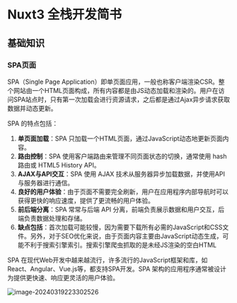 # Nuxt3 全栈开发简书

## 基础知识

### SPA页面

SPA（Single Page Application）即单页面应用，一般也称客户端渲染CSR。整个网站由一个HTML页面构成，所有内容都是由JS动态加载和渲染的。用户在访问SPA站点时，只有第一次加载会进行资源请求，之后都是通过Ajax异步请求获取数据并动态更新。



SPA 的特点包括：

1. **单页面加载**：SPA 只加载一个HTML页面，通过JavaScript动态地更新页面内容。
2. **路由控制**：SPA 使用客户端路由来管理不同页面状态的切换，通常使用 hash 路由或 HTML5 History API。
3. **AJAX与API交互**：SPA 使用 AJAX 技术从服务器异步加载数据，并使用API与服务器进行通信。
4. **良好的用户体验**：由于页面不需要完全刷新，用户在应用程序内部导航时可以获得更快的响应速度，提供了更流畅的用户体验。
5. **前后端分离**：SPA 常常与后端 API 分离，前端负责展示数据和用户交互，后端负责数据处理和存储。
6. **缺点包括**：首次加载可能较慢，因为需要下载所有必需的JavaScript和CSS文件。另外，对于SEO优化来说，由于页面内容主要由JavaScript动态生成，可能不利于搜索引擎索引。搜索引擎爬虫抓取的是未经JS渲染的空白HTML

SPA 在现代Web开发中越来越流行，许多流行的JavaScript框架和库，如React、Angular、Vue.js等，都支持SPA开发。SPA 架构的应用程序通常被设计为提供更快速、响应更灵活的用户体验。



![image-20240319223302526](http://sa33v5v2e.hd-bkt.clouddn.com/image-20240319223302526.png)